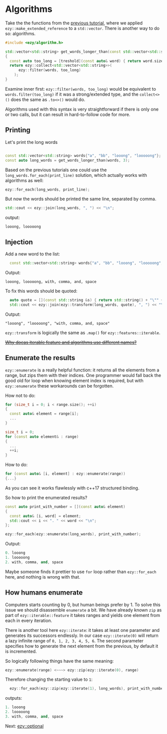 # Algorithms

Take the the functions from the [previous tutorial](03_extended_type.md), where we applied
`ezy::make_extended_reference` to a `std::vector`. There is another way to do so: algorithms.

```cpp
#include <ezy/algorithm.h>

std::vector<std::string> get_words_longer_than(const std::vector<std::string>& words, size_t treshold)
{
  const auto too_long = [treshold](const auto& word) { return word.size() > treshold; };
  return ezy::collect<std::vector<std::string>>(
      ezy::filter(words, too_long)
    );
}
```

Examine inner first: `ezy::filter(words, too_long)` would be equivalent to `words.filter(too_long)` if it was
a strong/extended type, and the `collect<>()` does the same as `.to<>()` would do.

Algorithms used with this syntax is very straightforward if there is only one or two calls, but it can result
in hard-to-follow code for more.

## Printing

Let's print the long words

```cpp

const std::vector<std::string> words{"a", "bb", "looong", "looooong"};
const auto long_words = get_words_longer_than(words, 3);
```

Based on the previous tutorials one could use the `long_words.for_each(print_line)` solution, which actually
works with algorithms as well:

```cpp
ezy::for_each(long_words, print_line);
```

But now the words should be printed the same line, separated by comma.

```cpp
std::cout << ezy::join(long_words, ", ") << "\n";
```
output:
```
looong, looooong
```

## Injection

Add a new word to the list:

```cpp
  const std::vector<std::string> words{"a", "bb", "looong", "looooong", "with, comma, and, space"};
```

Output:
```
looong, looooong, with, comma, and, space
```

To fix this words should be quoted:

```cpp
  auto quote = [](const std::string &s) { return std::string() + "\"" + s + "\""; };
  std::cout << ezy::join(ezy::transform(long_words, quote), ", ") << "\n";
```

Output:
```
"looong", "looooong", "with, comma, and, space"
```

`ezy::transform` is logically the same as `.map()` for `ezy::features::iterable`.

~~[Why doeas iterable feature and algorithms use different names?](discussion)~~

## Enumerate the results

`ezy::enumerate` is a really helpful function: it returns all the elements from a range, but zips them with
their indices. One programmer would fall back the good old for loop when knowing element index is required,
but with `ezy::enumerate` these workarounds can be forgotten.

How not to do:
```cpp
for (size_t i = 0; i < range.size(); ++i)
{
  const auto& element = range[i];
  ...
}

size_t i = 0;
for (const auto element& : range)
{
  ...
  ++i;
}
```

How to do:
```cpp
for (const auto& [i, element] : ezy::enumerate(range))
{...}
```

As you can see it works flawlessly with c++17 structured binding.

So how to print the enumerated results?

```cpp
const auto print_with_number = [](const auto& element)
{
  const auto& [i, word] = element;
  std::cout << i << ". " << word << "\n";
};

ezy::for_each(ezy::enumerate(long_words), print_with_number);
```

Output:
```cpp
0. looong
1. looooong
2. with, comma, and, space
```

Maybe someone finds it prettier to use `for` loop rather than `ezy::for_each` here, and nothing is wrong with
that.

## How humans enumerate

Computers starts counting by 0, but human beings prefer by 1. To solve this issue we should disassemble
`enumerate` a bit. We have already known `zip` as part of `ezy::iterable::feature` it takes ranges and yields
one element from each in every iteration.

There is another tool here `ezy::iterate`: it takes at least one parameter and generates its successors
endlessly. In our case `ezy::iterate(0)` will return a lazy infinite range of `0, 1, 2, 3, 4, 5, 6`.
The second parameter specifies how to generate the next element from the previous, by default it is incremented.

So logically following things have the same meaning:

```cpp
ezy::enumerate(range) <~~~> ezy::zip(ezy::iterate(0), range)
```

Therefore changing the starting value to `1`:

```cpp
  ezy::for_each(ezy::zip(ezy::iterate(1), long_words), print_with_number);
```

outputs:

```cpp
1. looong
2. looooong
3. with, comma, and, space
```

Next: [ezy::optional](06_optional.md)
